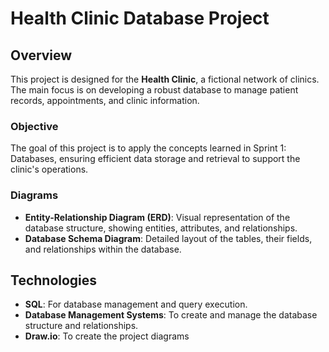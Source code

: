 # Health Clinic Database Project

## Overview

This project is designed for the **Health Clinic**, a fictional network of clinics. The main focus is on developing a robust database to manage patient records, appointments, and clinic information.

### Objective

The goal of this project is to apply the concepts learned in Sprint 1: Databases, ensuring efficient data storage and retrieval to support the clinic's operations.

### Diagrams

- **Entity-Relationship Diagram (ERD)**: Visual representation of the database structure, showing entities, attributes, and relationships.
- **Database Schema Diagram**: Detailed layout of the tables, their fields, and relationships within the database.

## Technologies 

- **SQL**: For database management and query execution.
- **Database Management Systems**: To create and manage the database structure and relationships.
- **Draw.io**: To create the project diagrams
  
